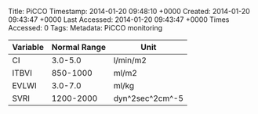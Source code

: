 Title: PiCCO
Timestamp: 2014-01-20 09:48:10 +0000
Created: 2014-01-20 09:43:47 +0000
Last Accessed: 2014-01-20 09:43:47 +0000
Times Accessed: 0
Tags: 
Metadata: 
PiCCO monitoring


Variable | Normal Range | Unit
-----------|-----------------|-----------
CI | 3.0-5.0 | l/min/m2
ITBVI | 850-1000 | ml/m2
EVLWI | 3.0-7.0 | ml/kg
SVRI | 1200-2000 | dyn^2sec^2cm^-5